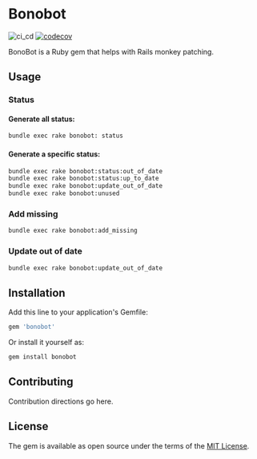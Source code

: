 # Bonobot
![ci_cd](https://github.com/armandfardeau/bonobot/actions/workflows/ci_cd.yml/badge.svg)
[![codecov](https://codecov.io/gh/armandfardeau/bonobot/branch/master/graph/badge.svg?token=274POQGBAK)](https://codecov.io/gh/armandfardeau/bonobot)

BonoBot is a Ruby gem that helps with Rails monkey patching.

## Usage
### Status
#### Generate all status:
```bash
bundle exec rake bonobot: status
```
#### Generate a specific status:
```bash    
bundle exec rake bonobot:status:out_of_date
bundle exec rake bonobot:status:up_to_date 
bundle exec rake bonobot:update_out_of_date
bundle exec rake bonobot:unused
```

### Add missing
```bash
bundle exec rake bonobot:add_missing
```

### Update out of date
```bash
bundle exec rake bonobot:update_out_of_date
```

## Installation
Add this line to your application's Gemfile:

```ruby
gem 'bonobot'
```

Or install it yourself as:

```bash
gem install bonobot
```

## Contributing

Contribution directions go here.

## License

The gem is available as open source under the terms of the [MIT License](https://opensource.org/licenses/MIT).
